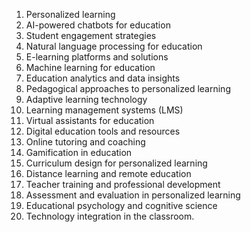 1. Personalized learning
2. AI-powered chatbots for education
3. Student engagement strategies
4. Natural language processing for education
5. E-learning platforms and solutions
6. Machine learning for education
7. Education analytics and data insights
8. Pedagogical approaches to personalized learning
9. Adaptive learning technology
10. Learning management systems (LMS)
11. Virtual assistants for education
12. Digital education tools and resources
13. Online tutoring and coaching
14. Gamification in education
15. Curriculum design for personalized learning
16. Distance learning and remote education
17. Teacher training and professional development
18. Assessment and evaluation in personalized learning
19. Educational psychology and cognitive science
20. Technology integration in the classroom.


